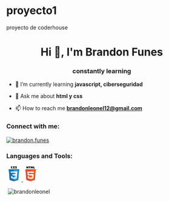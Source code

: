 # proyecto1
proyecto de coderhouse
<h1 align="center">Hi 👋, I'm Brandon Funes</h1>
<h3 align="center">constantly learning</h3>

- 🌱 I’m currently learning **javascript, ciberseguridad**

- 💬 Ask me about **html y css**

- 📫 How to reach me **brandonleonel12@gmail.com**

<h3 align="left">Connect with me:</h3>
<p align="left">
<a href="https://instagram.com/brandon.funes" target="blank"><img align="center" src="https://raw.githubusercontent.com/rahuldkjain/github-profile-readme-generator/master/src/images/icons/Social/instagram.svg" alt="brandon.funes" height="30" width="40" /></a>
</p>

<h3 align="left">Languages and Tools:</h3>
<p align="left"> <a href="https://www.w3schools.com/css/" target="_blank" rel="noreferrer"> <img src="https://raw.githubusercontent.com/devicons/devicon/master/icons/css3/css3-original-wordmark.svg" alt="css3" width="40" height="40"/> </a> <a href="https://www.w3.org/html/" target="_blank" rel="noreferrer"> <img src="https://raw.githubusercontent.com/devicons/devicon/master/icons/html5/html5-original-wordmark.svg" alt="html5" width="40" height="40"/> </a> </p>

<p>&nbsp;<img align="center" src="https://github-readme-stats.vercel.app/api?username=brandonleonel&show_icons=true&theme=radical&title_color=ffffff&text_color=f3ecec&locale=en" alt="brandonleonel" /></p>
